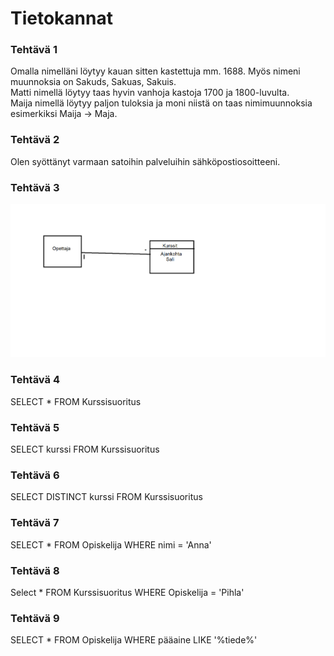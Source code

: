 # Tietokannat
### Tehtävä 1  
Omalla nimelläni löytyy kauan sitten kastettuja mm. 1688. Myös nimeni muunnoksia on Sakuds, Sakuas, Sakuis.  
Matti nimellä löytyy taas hyvin vanhoja kastoja 1700 ja 1800-luvulta.  
Maija nimellä löytyy paljon tuloksia ja moni niistä on taas nimimuunnoksia esimerkiksi Maija -> Maja.
### Tehtävä 2
Olen syöttänyt varmaan satoihin palveluihin sähköpostiosoitteeni.
### Tehtävä 3
![Kuva](OpettajaKurssit.png)
### Tehtävä 4
SELECT * FROM Kurssisuoritus
### Tehtävä 5
SELECT kurssi FROM Kurssisuoritus
### Tehtävä 6
SELECT DISTINCT kurssi FROM Kurssisuoritus
### Tehtävä 7
SELECT * FROM Opiskelija WHERE nimi = 'Anna'
### Tehtävä 8
Select * FROM Kurssisuoritus WHERE Opiskelija = 'Pihla'
### Tehtävä 9
SELECT * FROM Opiskelija WHERE pääaine LIKE '%tiede%'  
